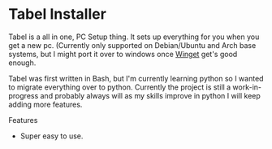 # Tabel Installer
Tabel is a all in one, PC Setup thing. It sets up everything for you when you get a new pc. (Currently only supported on Debian/Ubuntu and Arch base systems, but I might port it over to windows once [Winget](https://github.com/microsoft/winget-cli) get's good enough.

Tabel was first written in Bash, but I'm currently learning python so I wanted to migrate everything over to python. Currently the project is still a work-in-progress and probably always will as my skills improve in python I will keep adding more features. 

Features
- Super easy to use.
